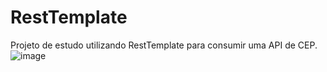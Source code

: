 # RestTemplate
Projeto de estudo utilizando RestTemplate para consumir uma API de CEP.
![image](https://github.com/yanhausmann/RestTemplate/assets/86447672/de173264-ece7-488e-9370-9bc7ab0607fc)
